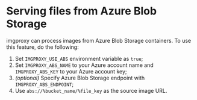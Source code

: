 # Serving files from Azure Blob Storage

imgproxy can process images from Azure Blob Storage containers. To use this feature, do the following:

1. Set `IMGPROXY_USE_ABS` environment variable as `true`;
2. Set `IMGPROXY_ABS_NAME` to your Azure account name and `IMGPROXY_ABS_KEY` to your Azure account key;
4. _(optional)_ Specify Azure Blob Storage endpoint with `IMGPROXY_ABS_ENDPOINT`;
4. Use `abs://%bucket_name/%file_key` as the source image URL.
